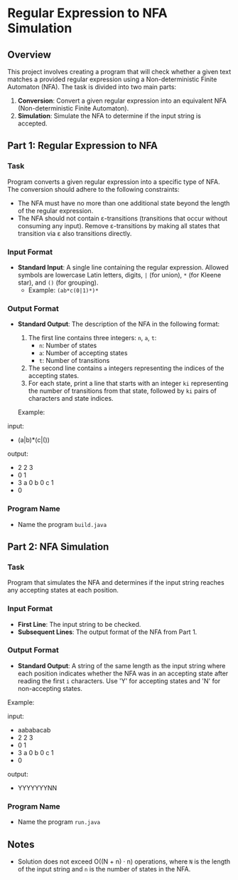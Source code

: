 # Regular Expression to NFA Simulation

## Overview

This project involves creating a program that will check whether a given text matches a provided regular expression using a Non-deterministic Finite Automaton (NFA). The task is divided into two main parts:

1. **Conversion**: Convert a given regular expression into an equivalent NFA (Non-deterministic Finite Automaton).
2. **Simulation**: Simulate the NFA to determine if the input string is accepted.

## Part 1: Regular Expression to NFA

### Task

Program converts a given regular expression into a specific type of NFA. The conversion should adhere to the following constraints:
- The NFA must have no more than one additional state beyond the length of the regular expression.
- The NFA should not contain ε-transitions (transitions that occur without consuming any input). Remove ε-transitions by making all states that transition via ε also transitions directly.

### Input Format

- **Standard Input**: A single line containing the regular expression. Allowed symbols are lowercase Latin letters, digits, `|` (for union), `*` (for Kleene star), and `()` (for grouping).
    - Example: `(ab*c(0|1)*)*`

### Output Format

- **Standard Output**: The description of the NFA in the following format:
    1. The first line contains three integers: `n`, `a`, `t`:
        - `n`: Number of states
        - `a`: Number of accepting states
        - `t`: Number of transitions
    2. The second line contains `a` integers representing the indices of the accepting states.
    3. For each state, print a line that starts with an integer `ki` representing the number of transitions from that state, followed by `ki` pairs of characters and state indices.

  Example:

input:
- (a|b)*(c|())

output:
- 2 2 3
- 0 1
- 3 a 0 b 0 c 1
- 0


### Program Name

- Name the program `build.java`

## Part 2: NFA Simulation

### Task

Program that simulates the NFA and determines if the input string reaches any accepting states at each position.

### Input Format

- **First Line**: The input string to be checked.
- **Subsequent Lines**: The output format of the NFA from Part 1.

### Output Format

- **Standard Output**: A string of the same length as the input string where each position indicates whether the NFA was in an accepting state after reading the first `i` characters. Use 'Y' for accepting states and 'N' for non-accepting states.

Example:

input:
- aababacab
- 2 2 3
- 0 1
- 3 a 0 b 0 c 1
- 0

output:
- YYYYYYYNN

### Program Name

- Name the program `run.java`

## Notes

- Solution does not exceed O((N + n) · n) operations, where `N` is the length of the input string and `n` is the number of states in the NFA.
